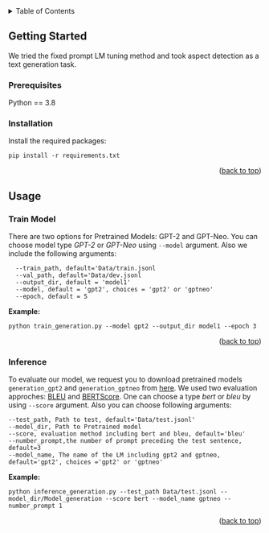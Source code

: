 <!-- TABLE OF CONTENTS -->
<details>
  <summary>Table of Contents</summary>
  <ol>
    <li>
      <a href="#about-the-project">About The Project</a>
    </li>
    <li>
      <a href="#getting-started">Getting Started</a>
      <ul>
        <li><a href="#prerequisites">Prerequisites</a></li>
        <li><a href="#installation">Installation</a></li>
      </ul>
    </li>
    <li><a href="#usage">Usage</a></li>
  </ol>
</details>


<!-- GETTING STARTED -->
## Getting Started

We tried the fixed prompt LM tuning method and took aspect detection as a text generation task.
### Prerequisites

Python == 3.8

### Installation
Install the required packages:

```
pip install -r requirements.txt
```


<p align="right">(<a href="#top">back to top</a>)</p>

<!-- USAGE -->
## Usage
### Train Model
There are two options for Pretrained Models: GPT-2 and GPT-Neo. You can choose model type *GPT-2* or *GPT-Neo* using `--model` argument. Also we include the following arguments:

```
  --train_path, default='Data/train.jsonl
  --val_path, default='Data/dev.jsonl
  --output_dir, default = 'model1'
  --model, default = 'gpt2', choices = 'gpt2' or 'gptneo'
  --epoch, default = 5
 ```
  **Example:**
 ```
 python train_generation.py --model gpt2 --output_dir model1 --epoch 3 
 
 ```
 <p align="right">(<a href="#top">back to top</a>)</p>
 
 ### Inference
To evaluate our model, we request you to download pretrained models ```generation_gpt2``` and ```generation_gptneo``` from [here](https://drive.google.com/drive/folders/1ZK7jlUbwODJbpCS74mPiUIT6PQjcAyNv?usp=sharing). We used two evaluation approches: [BLEU](https://github.com/mjpost/sacrebleu) and [BERTScore](https://github.com/Tiiiger/bert_score). One can choose a type *bert* or *bleu* by using `--score` argument. Also you can choose following arguments:
 
 ```
--test_path, Path to test, default='Data/test.jsonl'
--model_dir, Path to Pretrained model
--score, evaluation method including bert and bleu, default='bleu'
--number_prompt,the number of prompt preceding the test sentence, default=3
--model_name, The name of the LM including gpt2 and gptneo, default='gpt2', choices ='gpt2' or 'gptneo'
 ```
 **Example:**
 ```
python inference_generation.py --test_path Data/test.jsonl --model_dir/Model_generation --score bert --model_name gptneo --number_prompt 1
 
 ```
 
 <p align="right">(<a href="#top">back to top</a>)</p>
